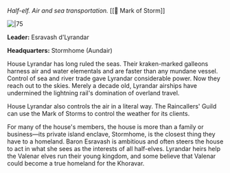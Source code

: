 *Half-elf. Air and sea transportation.* [[🐲 Mark of Storm]]

![|75](https://5etools.seansbox.com/img/book/ERLW/048-1-34.webp)

**Leader:** Esravash d'Lyrandar

**Headquarters:** Stormhome (Aundair)

House Lyrandar has long ruled the seas. Their kraken-marked galleons harness air and water elementals and are faster than any mundane vessel. Control of sea and river trade gave Lyrandar considerable power. Now they reach out to the skies. Merely a decade old, Lyrandar airships have undermined the lightning rail's domination of overland travel.

House Lyrandar also controls the air in a literal way. The Raincallers' Guild can use the Mark of Storms to control the weather for its clients.

For many of the house's members, the house is more than a family or business—its private island enclave, Stormhome, is the closest thing they have to a homeland. Baron Esravash is ambitious and often steers the house to act in what she sees as the interests of all half-elves. Lyrandar heirs help the Valenar elves run their young kingdom, and some believe that Valenar could become a true homeland for the Khoravar.
